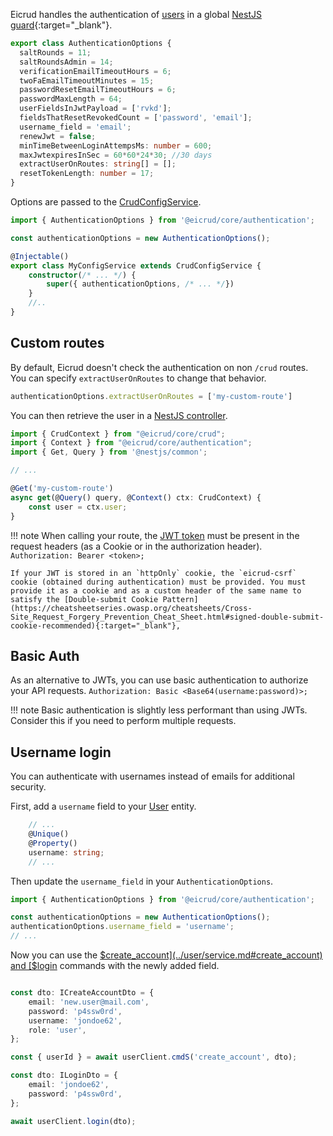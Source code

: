 Eicrud handles the authentication of [users](../user/definition.md) in a global [NestJS guard](https://docs.nestjs.com/guards#guards){:target="_blank"}.

```typescript
export class AuthenticationOptions {
  saltRounds = 11;
  saltRoundsAdmin = 14;
  verificationEmailTimeoutHours = 6;
  twoFaEmailTimeoutMinutes = 15;
  passwordResetEmailTimeoutHours = 6;
  passwordMaxLength = 64;
  userFieldsInJwtPayload = ['rvkd'];
  fieldsThatResetRevokedCount = ['password', 'email'];
  username_field = 'email';
  renewJwt = false;
  minTimeBetweenLoginAttempsMs: number = 600;
  maxJwtexpiresInSec = 60*60*24*30; //30 days
  extractUserOnRoutes: string[] = [];
  resetTokenLength: number = 17;
}
```

Options are passed to the [CrudConfigService](../configuration/service.md).

```typescript title="eicrud.config.service.ts"
import { AuthenticationOptions } from '@eicrud/core/authentication';

const authenticationOptions = new AuthenticationOptions();

@Injectable()
export class MyConfigService extends CrudConfigService {
    constructor(/* ... */) {
        super({ authenticationOptions, /* ... */})
    }
    //..
}
```

## Custom routes

By default, Eicrud doesn't check the authentication on non `/crud` routes. You can specify `extractUserOnRoutes` to change that behavior.

```typescript
authenticationOptions.extractUserOnRoutes = ['my-custom-route']
```
You can then retrieve the user in a [NestJS controller](https://docs.nestjs.com/controllers).
```typescript
import { CrudContext } from "@eicrud/core/crud";
import { Context } from "@eicrud/core/authentication";
import { Get, Query } from '@nestjs/common';

// ...

@Get('my-custom-route')
async get(@Query() query, @Context() ctx: CrudContext) {
    const user = ctx.user;
}
```

!!! note
    When calling your route, the [JWT token](../client/jwt-storage.md) must be present in the request headers (as a Cookie or in the authorization header).
    ```
    Authorization: Bearer <token>;
    ```

    If your JWT is stored in an `httpOnly` cookie, the `eicrud-csrf` cookie (obtained during authentication) must be provided. You must provide it as a cookie and as a custom header of the same name to satisfy the [Double-submit Cookie Pattern](https://cheatsheetseries.owasp.org/cheatsheets/Cross-Site_Request_Forgery_Prevention_Cheat_Sheet.html#signed-double-submit-cookie-recommended){:target="_blank"}, 


## Basic Auth

As an alternative to JWTs, you can use basic authentication to authorize your API requests. 
    ```
    Authorization: Basic <Base64(username:password)>;
    ```

!!! note 
    Basic authentication is slightly less performant than using JWTs. Consider this if you need to perform multiple requests.

## Username login

You can authenticate with usernames instead of emails for additional security. 

First, add a `username` field to your [User](../user/definition.md) entity.

```typescript title="services/user/user.entity.ts"
    // ... 
    @Unique()
    @Property()
    username: string;
    // ... 
```
Then update the `username_field` in your `AuthenticationOptions`.

```typescript title="eicrud.config.service.ts"
import { AuthenticationOptions } from '@eicrud/core/authentication';

const authenticationOptions = new AuthenticationOptions();
authenticationOptions.username_field = 'username';
// ...
```
Now you can use the [$create_account](../user/service.md#create_account) and [$login](../user/service.md#login) commands with the newly added field.
```typescript 

const dto: ICreateAccountDto = {
    email: 'new.user@mail.com',
    password: 'p4ssw0rd',
    username: 'jondoe62',
    role: 'user',
};

const { userId } = await userClient.cmdS('create_account', dto);

const dto: ILoginDto = {
    email: 'jondoe62',
    password: 'p4ssw0rd',
};

await userClient.login(dto);
```
